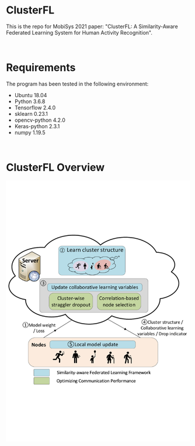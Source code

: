 # ClusterFL
This is the repo for MobiSys 2021 paper: "ClusterFL: A Similarity-Aware Federated Learning System for Human Activity Recognition".

<br>

# Requirements
The program has been tested in the following environment: 
* Ubuntu 18.04
* Python 3.6.8
* Tensorflow 2.4.0
* sklearn 0.23.1
* opencv-python 4.2.0
* Keras-python 2.3.1
* numpy 1.19.5

<br>

# ClusterFL Overview

<p align="center" >
	<img src="./figures/ClusterFL-system-overview.pdf" width="1000">
</p>
